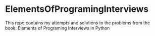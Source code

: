 # ElementsOfProgramingInterviews
This repo contains my attempts and solutions to the problems from the book: Elements of Programing Interviews in Python
